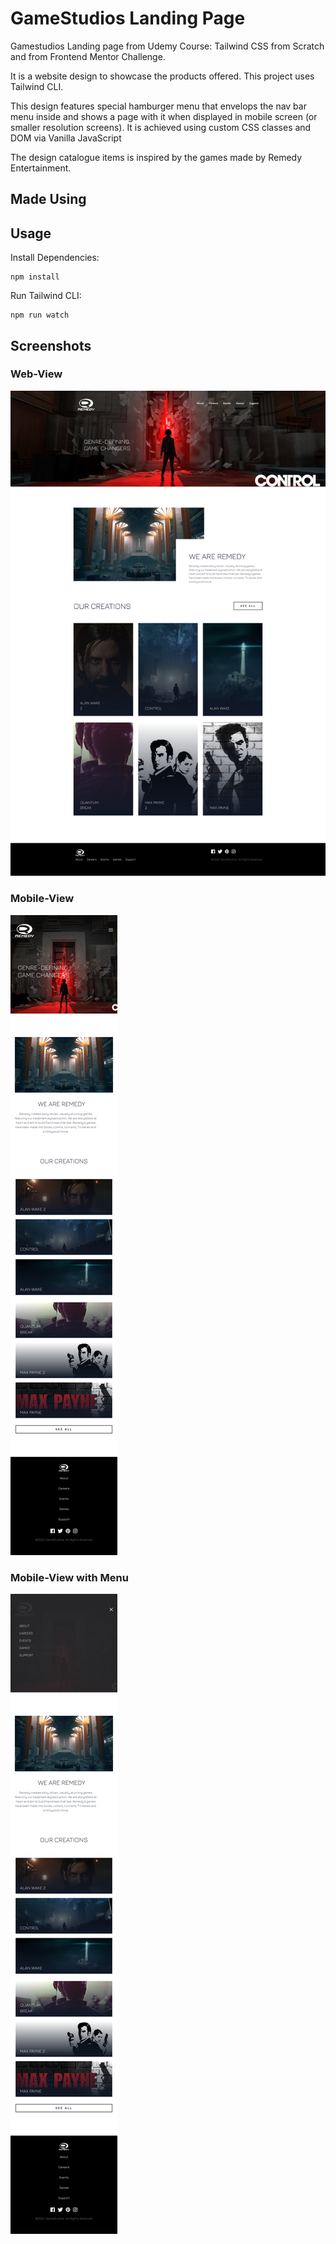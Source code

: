 # GameStudios Landing Page
Gamestudios Landing page from Udemy Course: Tailwind CSS from Scratch and from Frontend Mentor Challenge.

It is a website design to showcase the products offered. This project uses Tailwind CLI.

This design features special hamburger menu that envelops the nav bar menu inside and shows a page with it when displayed in mobile screen (or smaller resolution screens). It is achieved using custom CSS classes and DOM via Vanilla JavaScript

The design catalogue items is inspired by the games made by Remedy Entertainment.
## Made Using


## Usage
Install Dependencies:
```
npm install
```
Run Tailwind CLI:
```
npm run watch
```

## Screenshots
### Web-View
<img src="assets/screenshot.png">

### Mobile-View
<img src="assets/screenshot-mob.png">

### Mobile-View with Menu
<img src="assets/screenshot-mob-menu.png">
